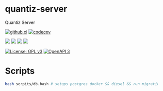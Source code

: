 # quantiz-server
Quantiz Server

[![github ci](https://github.com/quantizians/quantiz-api/workflows/github%20ci/badge.svg)](https://github.com/quantizians/quantiz-api/actions?query=workflow%3A%22github+ci%22)
[![codecov](https://codecov.io/gh/quantizians/quantiz-api/branch/develop/graph/badge.svg)](https://codecov.io/gh/quantizians/quantiz-api)

[![](https://img.shields.io/github/issues/quantizians/quantiz-api)](https://github.com/Quantizians/quantiz-api/issues)
[![](https://img.shields.io/github/issues-pr/quantizians/quantiz-api)](https://github.com/Quantizians/quantiz-api/pullshttps://github.com/Quantizians/quantiz-api/issues)
[![](https://img.shields.io/github/commit-activity/m/quantizians/quantiz-api)](https://github.com/quantizians/quantiz-api/graphs/commit-activity)
![](https://img.shields.io/github/repo-size/quantizians/quantiz-api)

[![License: GPL v3](https://img.shields.io/badge/License-GPLv3-blue.svg)](https://www.gnu.org/licenses/gpl-3.0)
[![OpenAPI 3](https://img.shields.io/badge/OpenAPI-v3-orange)](https://swagger.io/specification/)

# Scripts

```bash 
bash scrpits/db.bash # setups postgres docker && diesel && run migrations (dev)
```